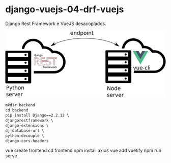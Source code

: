 # django-vuejs-04-drf-vuejs

Django Rest Framework e VueJS desacoplados.

![django-vue04.png](img/django-vue04.png)


```
mkdir backend
cd backend
pip install Django==2.2.12 \
djangorestframework \
django-extensions \
dj-database-url \
python-decouple \
django-cors-headers
```

vue create frontend
cd frontend
npm install axios
vue add vuetify
npm run serve
